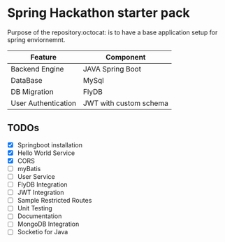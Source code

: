 # Spring Hackathon starter pack 

Purpose of the repository:octocat: is to have a base application setup for spring enviornemnt.

| Feature       | Component     |
| ------------- | ------------- |
| Backend Engine | JAVA Spring Boot |
| DataBase | MySql  |
| DB Migration | FlyDB | 
| User Authentication| JWT with custom schema |


## TODOs

- [x] Springboot installation
- [x] Hello World Service
- [x] CORS
- [ ] myBatis
- [ ] User Service
- [ ] FlyDB Integration
- [ ] JWT Integration
- [ ] Sample Restricted Routes
- [ ] Unit Testing
- [ ] Documentation
- [ ] MongoDB Integration
- [ ] Socketio for Java
